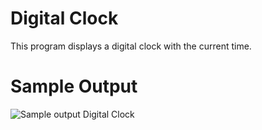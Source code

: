 Digital Clock
========================================================
This program displays a digital clock with the current time. 

Sample Output
========================================================

![Sample output Digital Clock](https://github.com/nihathalici/The-Big-Book-of-Small-Python-Projects/blob/main/C18-Project-18-Dice-Roller/digitalclock_sample_output.PNG)


